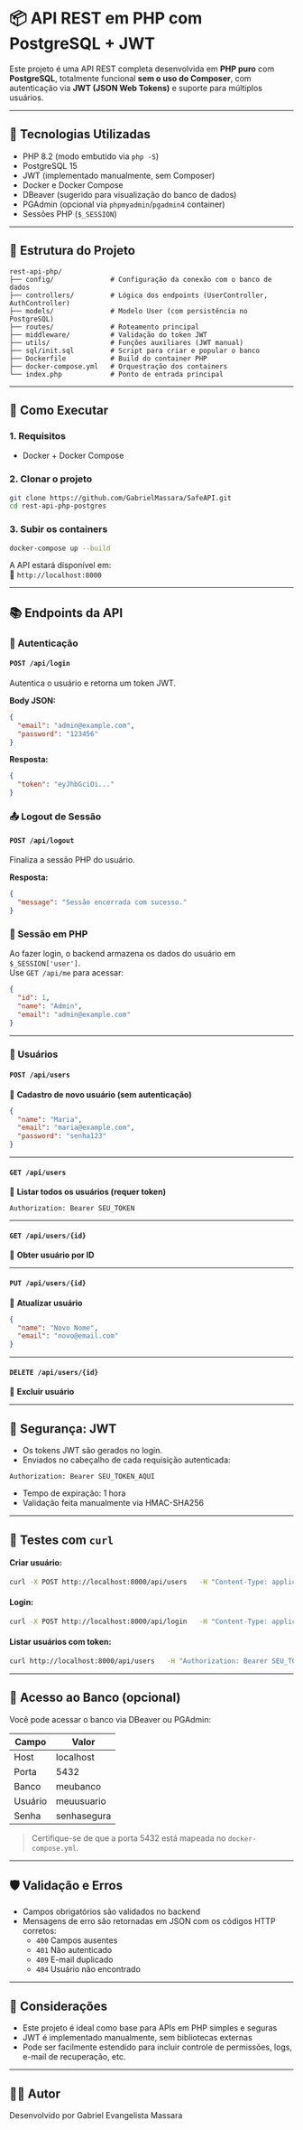 
# 📦 API REST em PHP com PostgreSQL + JWT

Este projeto é uma API REST completa desenvolvida em **PHP puro** com **PostgreSQL**, totalmente funcional **sem o uso do Composer**, com autenticação via **JWT (JSON Web Tokens)** e suporte para múltiplos usuários.

---

## 🚀 Tecnologias Utilizadas

- PHP 8.2 (modo embutido via `php -S`)
- PostgreSQL 15
- JWT (implementado manualmente, sem Composer)
- Docker e Docker Compose
- DBeaver (sugerido para visualização do banco de dados)
- PGAdmin (opcional via `phpmyadmin`/`pgadmin4` container)
- Sessões PHP (`$_SESSION`)

---

## 📂 Estrutura do Projeto

```
rest-api-php/
├── config/              # Configuração da conexão com o banco de dados
├── controllers/         # Lógica dos endpoints (UserController, AuthController)
├── models/              # Modelo User (com persistência no PostgreSQL)
├── routes/              # Roteamento principal
├── middleware/          # Validação do token JWT
├── utils/               # Funções auxiliares (JWT manual)
├── sql/init.sql         # Script para criar e popular o banco
├── Dockerfile           # Build do container PHP
├── docker-compose.yml   # Orquestração dos containers
└── index.php            # Ponto de entrada principal
```

---

## 🔧 Como Executar

### 1. Requisitos

- Docker + Docker Compose

### 2. Clonar o projeto

```bash
git clone https://github.com/GabrielMassara/SafeAPI.git
cd rest-api-php-postgres
```

### 3. Subir os containers

```bash
docker-compose up --build
```

A API estará disponível em:  
📍 `http://localhost:8000`

---

## 📚 Endpoints da API

### 🔐 Autenticação

#### `POST /api/login`
Autentica o usuário e retorna um token JWT.

**Body JSON:**

```json
{
  "email": "admin@example.com",
  "password": "123456"
}
```

**Resposta:**
```json
{
  "token": "eyJhbGciOi..."
}
```

### 📤 Logout de Sessão

#### `POST /api/logout`
Finaliza a sessão PHP do usuário.

**Resposta:**
```json
{
  "message": "Sessão encerrada com sucesso."
}
```

### 🔎 Sessão em PHP

Ao fazer login, o backend armazena os dados do usuário em `$_SESSION['user']`.  
Use `GET /api/me` para acessar:

```json
{
  "id": 1,
  "name": "Admin",
  "email": "admin@example.com"
}
```

---

### 👤 Usuários

#### `POST /api/users`
📌 **Cadastro de novo usuário (sem autenticação)**

```json
{
  "name": "Maria",
  "email": "maria@example.com",
  "password": "senha123"
}
```

---

#### `GET /api/users`
🔐 **Listar todos os usuários (requer token)**

```http
Authorization: Bearer SEU_TOKEN
```

---

#### `GET /api/users/{id}`
🔐 **Obter usuário por ID**

---

#### `PUT /api/users/{id}`
🔐 **Atualizar usuário**

```json
{
  "name": "Novo Nome",
  "email": "novo@email.com"
}
```

---

#### `DELETE /api/users/{id}`
🔐 **Excluir usuário**

---

## 🔑 Segurança: JWT

- Os tokens JWT são gerados no login.
- Enviados no cabeçalho de cada requisição autenticada:

```http
Authorization: Bearer SEU_TOKEN_AQUI
```

- Tempo de expiração: 1 hora
- Validação feita manualmente via HMAC-SHA256

---

## 🧪 Testes com `curl`

#### Criar usuário:

```bash
curl -X POST http://localhost:8000/api/users   -H "Content-Type: application/json"   -d '{"name": "Gabriel", "email": "gabriel@exemplo.com", "password": "123456"}'
```

#### Login:

```bash
curl -X POST http://localhost:8000/api/login   -H "Content-Type: application/json"   -d '{"email": "gabriel@exemplo.com", "password": "123456"}'
```

#### Listar usuários com token:

```bash
curl http://localhost:8000/api/users   -H "Authorization: Bearer SEU_TOKEN_AQUI"
```

---

## 🧠 Acesso ao Banco (opcional)

Você pode acessar o banco via DBeaver ou PGAdmin:

| Campo     | Valor            |
|-----------|------------------|
| Host      | localhost         |
| Porta     | 5432             |
| Banco     | meubanco         |
| Usuário   | meuusuario       |
| Senha     | senhasegura      |

> Certifique-se de que a porta 5432 está mapeada no `docker-compose.yml`.

---

## 🛡️ Validação e Erros

- Campos obrigatórios são validados no backend
- Mensagens de erro são retornadas em JSON com os códigos HTTP corretos:
  - `400` Campos ausentes
  - `401` Não autenticado
  - `409` E-mail duplicado
  - `404` Usuário não encontrado

---

## 📌 Considerações

- Este projeto é ideal como base para APIs em PHP simples e seguras
- JWT é implementado manualmente, sem bibliotecas externas
- Pode ser facilmente estendido para incluir controle de permissões, logs, e-mail de recuperação, etc.

---

## 🧑‍💻 Autor

Desenvolvido por Gabriel Evangelista Massara
